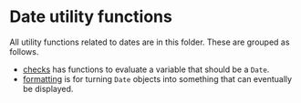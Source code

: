 # Date utility functions

All utility functions related to dates are in this folder. These are grouped as follows.

- [checks](./checks.js) has functions to evaluate a variable that should be a `Date`.
- [formatting](./formatting.js) is for turning `Date` objects into something that can eventually be displayed.
